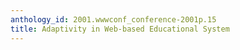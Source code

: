 ```yaml
---
anthology_id: 2001.wwwconf_conference-2001p.15
title: Adaptivity in Web-based Educational System
---
```


